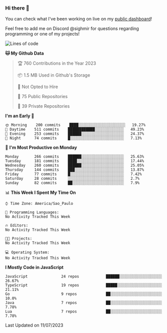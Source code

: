### Hi there 👋

<!--
**guicaulada/guicaulada** is a ✨ _special_ ✨ repository because its `README.md` (this file) appears on your GitHub profile.

Here are some ideas to get you started:

- 🔭 I’m currently working on ...
- 🌱 I’m currently learning ...
- 👯 I’m looking to collaborate on ...
- 🤔 I’m looking for help with ...
- 💬 Ask me about ...
- 📫 How to reach me: ...
- 😄 Pronouns: ...
- ⚡ Fun fact: ...
-->

You can check what I've been working on live on my [public dashboard](https://guicaulada.grafana.net/public-dashboards/7b7f644500ec4e6cb5d7a4e7b5ed0dab)!

Feel free to add me on Discord @sighmir for questions regarding programming or one of my projects!

<!--START_SECTION:waka-->
![Lines of code](https://img.shields.io/badge/From%20Hello%20World%20I%27ve%20Written-12.2%20million%20lines%20of%20code-blue)

**🐱 My Github Data** 

> 🏆 760 Contributions in the Year 2023
 > 
> 📦 1.5 MB Used in Github's Storage 
 > 
> 🚫 Not Opted to Hire
 > 
> 📜 75 Public Repositories 
 > 
> 🔑 39 Private Repositories  
 > 
**I'm an Early 🐤** 

```text
🌞 Morning    200 commits    ████░░░░░░░░░░░░░░░░░░░░░   19.27% 
🌆 Daytime    511 commits    ████████████░░░░░░░░░░░░░   49.23% 
🌃 Evening    253 commits    ██████░░░░░░░░░░░░░░░░░░░   24.37% 
🌙 Night      74 commits     █░░░░░░░░░░░░░░░░░░░░░░░░   7.13%

```
📅 **I'm Most Productive on Monday** 

```text
Monday       266 commits    ██████░░░░░░░░░░░░░░░░░░░   25.63% 
Tuesday      181 commits    ████░░░░░░░░░░░░░░░░░░░░░   17.44% 
Wednesday    260 commits    ██████░░░░░░░░░░░░░░░░░░░   25.05% 
Thursday     144 commits    ███░░░░░░░░░░░░░░░░░░░░░░   13.87% 
Friday       77 commits     █░░░░░░░░░░░░░░░░░░░░░░░░   7.42% 
Saturday     28 commits     ░░░░░░░░░░░░░░░░░░░░░░░░░   2.7% 
Sunday       82 commits     ██░░░░░░░░░░░░░░░░░░░░░░░   7.9%

```


📊 **This Week I Spent My Time On** 

```text
⌚︎ Time Zone: America/Sao_Paulo

💬 Programming Languages: 
No Activity Tracked This Week

🔥 Editors: 
No Activity Tracked This Week

🐱‍💻 Projects: 
No Activity Tracked This Week

💻 Operating System: 
No Activity Tracked This Week

```

**I Mostly Code in JavaScript** 

```text
JavaScript               24 repos            ██████░░░░░░░░░░░░░░░░░░░   26.67% 
TypeScript               19 repos            █████░░░░░░░░░░░░░░░░░░░░   21.11% 
Go                       9 repos             ██░░░░░░░░░░░░░░░░░░░░░░░   10.0% 
Java                     7 repos             ██░░░░░░░░░░░░░░░░░░░░░░░   7.78% 
Lua                      7 repos             ██░░░░░░░░░░░░░░░░░░░░░░░   7.78%

```



 Last Updated on 11/07/2023
<!--END_SECTION:waka-->
